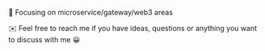 🔭 Focusing on microservice/gateway/web3 areas

✉️ Feel free to reach me if you have ideas, questions or anything you want to discuss with me 😀
